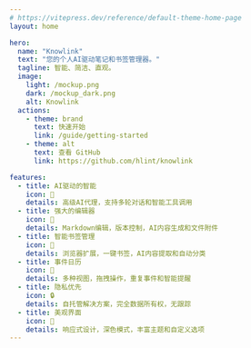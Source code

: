 ```yaml
---
# https://vitepress.dev/reference/default-theme-home-page
layout: home

hero:
  name: "Knowlink"
  text: "您的个人AI驱动笔记和书签管理器。"
  tagline: 智能、简洁、直观。
  image:
    light: /mockup.png
    dark: /mockup_dark.png
    alt: Knowlink
  actions:
    - theme: brand
      text: 快速开始
      link: /guide/getting-started
    - theme: alt
      text: 查看 GitHub
      link: https://github.com/hlint/knowlink

features:
  - title: AI驱动的智能
    icon: 🤖
    details: 高级AI代理，支持多轮对话和智能工具调用
  - title: 强大的编辑器
    icon: 📝
    details: Markdown编辑，版本控制，AI内容生成和文件附件
  - title: 智能书签管理
    icon: 🔖
    details: 浏览器扩展，一键书签，AI内容提取和自动分类
  - title: 事件日历
    icon: 📅
    details: 多种视图，拖拽操作，重复事件和智能提醒
  - title: 隐私优先
    icon: 🔒
    details: 自托管解决方案，完全数据所有权，无跟踪
  - title: 美观界面
    icon: 🎨
    details: 响应式设计，深色模式，丰富主题和自定义选项
---
```

